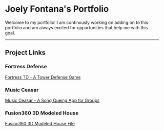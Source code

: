 # Joely Fontana's Portfolio
Welcome to my portfolio! I am continously working on adding on to this portfolio and am always excited for oppurtunities that help me with this goal.
___________________________________________________________________________________________________________________________________________________________________________________

## Project Links

### Fortress Defense
[Fortress TD - A Tower Defense Game](https://github.com/joelyfontana/FortressTD)

### Music Ceasar
[Music Ceasar - A Song Queing App for Groups](https://github.com/mamba72/DataComm_DJ_Monkey/tree/fontana)

### Fusion360 3D Modeled House
[Fusion360 3D Modeled House File](https://github.com/joelyfontana/Portfolio/blob/main/3DFinalProject.zip) 
